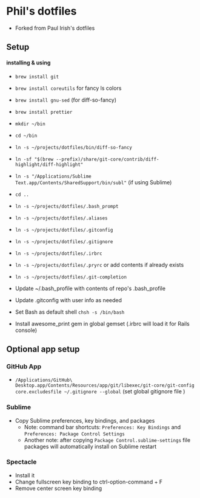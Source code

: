 # Phil's dotfiles

* Forked from Paul Irish's dotfiles

## Setup
#### installing & using

* `brew install git`
* `brew install coreutils` for fancy ls colors
* `brew install gnu-sed` (for diff-so-fancy)
* `brew install prettier`
* `mkdir ~/bin`
* `cd ~/bin`
* `ln -s ~/projects/dotfiles/bin/diff-so-fancy`
* `ln -sf "$(brew --prefix)/share/git-core/contrib/diff-highlight/diff-highlight"`
* `ln -s "/Applications/Sublime Text.app/Contents/SharedSupport/bin/subl"` (if using Sublime)
* `cd ..`
* `ln -s ~/projects/dotfiles/.bash_prompt`
* `ln -s ~/projects/dotfiles/.aliases`
* `ln -s ~/projects/dotfiles/.gitconfig`
* `ln -s ~/projects/dotfiles/.gitignore`
* `ln -s ~/projects/dotfiles/.irbrc`
* `ln -s ~/projects/dotfiles/.pryrc` or add contents if already exists
* `ln -s ~/projects/dotfiles/.git-completion`
* Update ~/.bash_profile with contents of repo's .bash_profile
* Update .gitconfig with user info as needed
* Set Bash as default shell `chsh -s /bin/bash`

* Install awesome_print gem in global gemset (.irbrc will load it for Rails console)

## Optional app setup
### GitHub App

* `/Applications/GitHub\ Desktop.app/Contents/Resources/app/git/libexec/git-core/git-config core.excludesfile ~/.gitignore --global` (set global gitignore file )

### Sublime

* Copy Sublime preferences, key bindings, and packages
  * Note: command bar shortcuts: `Preferences: Key Bindings` and `Preferences: Package Control Settings`
  * Another note: after copying `Package Control.sublime-settings` file packages will automatically install on Sublime restart

### Spectacle

* Install it
* Change fullscreen key binding to ctrl-option-command + F
* Remove center screen key binding
